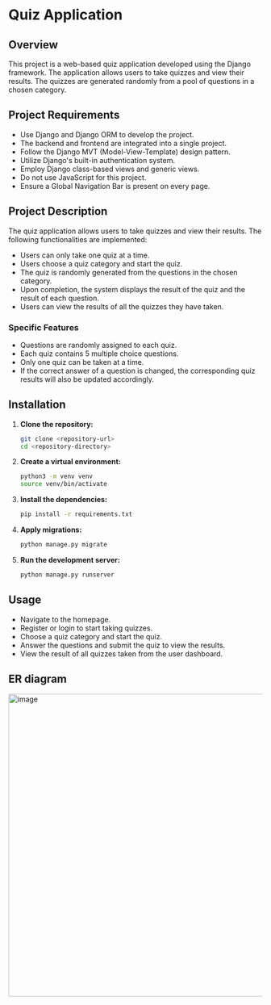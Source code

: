 # Quiz Application

## Overview

This project is a web-based quiz application developed using the Django framework. The application allows users to take quizzes and view their results. The quizzes are generated randomly from a pool of questions in a chosen category.

## Project Requirements

- Use Django and Django ORM to develop the project.
- The backend and frontend are integrated into a single project.
- Follow the Django MVT (Model-View-Template) design pattern.
- Utilize Django's built-in authentication system.
- Employ Django class-based views and generic views.
- Do not use JavaScript for this project.
- Ensure a Global Navigation Bar is present on every page.

## Project Description

The quiz application allows users to take quizzes and view their results. The following functionalities are implemented:

- Users can only take one quiz at a time.
- Users choose a quiz category and start the quiz.
- The quiz is randomly generated from the questions in the chosen category.
- Upon completion, the system displays the result of the quiz and the result of each question.
- Users can view the results of all the quizzes they have taken.

### Specific Features

- Questions are randomly assigned to each quiz.
- Each quiz contains 5 multiple choice questions.
- Only one quiz can be taken at a time.
- If the correct answer of a question is changed, the corresponding quiz results will also be updated accordingly.

## Installation

1. **Clone the repository:**

   ```bash
   git clone <repository-url>
   cd <repository-directory>

2. **Create a virtual environment:**

   ```bash
   python3 -m venv venv
   source venv/bin/activate

3. **Install the dependencies:**

   ```bash
   pip install -r requirements.txt

4. **Apply migrations:**

   ```bash
   python manage.py migrate

5. **Run the development server:**

   ```bash
   python manage.py runserver

## Usage
- Navigate to the homepage.
- Register or login to start taking quizzes.
- Choose a quiz category and start the quiz.
- Answer the questions and submit the quiz to view the results.
- View the result of all quizzes taken from the user dashboard.

## ER diagram
<img width="600" alt="image" src="https://github.com/yuchesu/quizGenius1/assets/31570165/64e68cc9-aa88-40af-a099-8dd2b84773b0">
